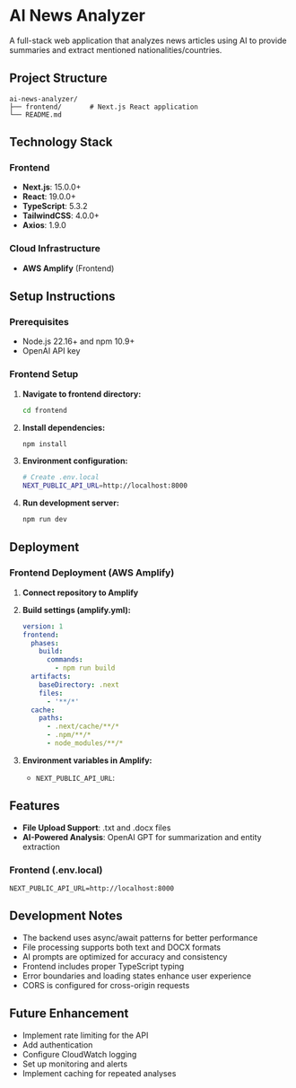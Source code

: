 # AI News Analyzer

A full-stack web application that analyzes news articles using AI to provide summaries and extract mentioned nationalities/countries.

## Project Structure

```
ai-news-analyzer/
├── frontend/   	# Next.js React application
└── README.md
```

## Technology Stack

### Frontend
- **Next.js**: 15.0.0+
- **React**: 19.0.0+
- **TypeScript**: 5.3.2
- **TailwindCSS**: 4.0.0+
- **Axios**: 1.9.0

### Cloud Infrastructure
- **AWS Amplify** (Frontend)

## Setup Instructions

### Prerequisites
- Node.js 22.16+ and npm 10.9+
- OpenAI API key

### Frontend Setup

1. **Navigate to frontend directory:**
   ```bash
   cd frontend
   ```

2. **Install dependencies:**
   ```bash
   npm install
   ```

3. **Environment configuration:**
   ```bash
   # Create .env.local
   NEXT_PUBLIC_API_URL=http://localhost:8000
   ```

4. **Run development server:**
   ```bash
   npm run dev
   ```

## Deployment

### Frontend Deployment (AWS Amplify)

1. **Connect repository to Amplify**
2. **Build settings (amplify.yml):**
	```yaml
	version: 1
	frontend:
	  phases:
		build:
		  commands:
			- npm run build
	  artifacts:
		baseDirectory: .next
		files:
		  - '**/*'
	  cache:
		paths:
		  - .next/cache/**/*
		  - .npm/**/*
		  - node_modules/**/*
	```

3. **Environment variables in Amplify:**
   - `NEXT_PUBLIC_API_URL`: 

## Features

- **File Upload Support**: .txt and .docx files
- **AI-Powered Analysis**: OpenAI GPT for summarization and entity extraction


### Frontend (.env.local)
```
NEXT_PUBLIC_API_URL=http://localhost:8000
```

## Development Notes

- The backend uses async/await patterns for better performance
- File processing supports both text and DOCX formats
- AI prompts are optimized for accuracy and consistency
- Frontend includes proper TypeScript typing
- Error boundaries and loading states enhance user experience
- CORS is configured for cross-origin requests

## Future Enhancement

- Implement rate limiting for the API
- Add authentication
- Configure CloudWatch logging
- Set up monitoring and alerts
- Implement caching for repeated analyses